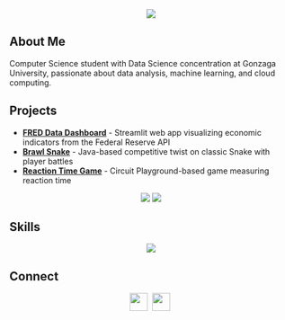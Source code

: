 <div align="center">
  <img src="https://readme-typing-svg.demolab.com/?font=Monospace&duration=2000&pause=1000&color=1ac2c4&center=true&width=435&lines=Hey!+I'm+Coop;"/>
</div>

## About Me
Computer Science student with Data Science concentration at Gonzaga University, passionate about data analysis, machine learning, and cloud computing.

## Projects
- **[FRED Data Dashboard](https://github.com/cooperbraun13/fred-data)** - Streamlit web app visualizing economic indicators from the Federal Reserve API
- **[Brawl Snake](https://github.com/cooperbraun13/Brawl-Snake)** - Java-based competitive twist on classic Snake with player battles
- **[Reaction Time Game](https://github.com/cooperbraun13)** - Circuit Playground-based game measuring reaction time

<div align="center">
  <img src="https://github-readme-stats.vercel.app/api?username=cooperbraun13&show_icons=true&theme=transparent&hide_rank=true&text_color=FFFFFF&title_color=1ac2c4&icon_color=1ac2c4&hide_border=true" />
  <img src="http://github-readme-streak-stats.herokuapp.com?user=cooperbraun13&background=FFFFFF00&ring=1ac2c4&fire=1ac2c4&currStreakLabel=1ac2c4&theme=dark&hide_border=true" />
</div>

## Skills
<div align="center">
  <img src="https://skillicons.dev/icons?i=java,python,flask,cpp,html,css,react,go,mysql,git,linux,aws,gcp,docker,kubernetes,githubactions" />
</div>

## Connect
<div align="center">
  <a href="https://www.linkedin.com/in/cooper-braun-gu/"><img height="32" width="32" src="https://skillicons.dev/icons?i=linkedin" /></a>&nbsp;
  <a href="mailto:cooperjbraun13@gmail.com"><img height="32" width="32" src="https://skillicons.dev/icons?i=gmail" /></a>&nbsp;
</div>
